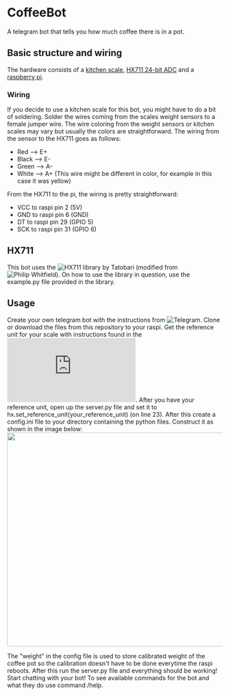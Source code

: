 # CoffeeBot
A telegram bot that tells you how much coffee there is in a pot.

## Basic structure and wiring
The hardware consists of a [kitchen scale](https://www.power.fi/keittio-ja-ruoanlaitto/keittion-pienkoneet/keittiovaaat/senz-se3830h05-keittiovaaka/p-231191/), [HX711 24-bit ADC](https://www.amazon.com/DIYmall-Weighing-Conversion-Sensors-Microcontroller/dp/B010FG9RXO) and a [raspberry pi](https://www.amazon.com/Raspberry-Pi-MS-004-00000024-Model-Board/dp/B01LPLPBS8/ref=sr_1_6?s=pc&ie=UTF8&qid=1541001456&sr=1-6&keywords=raspberry+pi+3).

### Wiring
If you decide to use a kitchen scale for this bot, you might have to do a bit of soldering. Solder the wires coming from the scales weight sensors to a female jumper wire.
The wire coloring from the weight sensors or kitchen scales may vary but usually the colors are straightforward. The wiring from the sensor to the HX711 goes as follows:
- Red --> E+
- Black --> E-
- Green --> A-
- White --> A+ (This wire might be different in color, for example in this case it was yellow)

From the HX711 to the pi, the wiring is pretty straightforward:
- VCC to raspi pin 2 (5V)
- GND to raspi pin 6 (GND)
- DT to raspi pin 29 (GPIO 5)
- SCK to raspi pin 31 (GPIO 6)

## HX711
This bot uses the ![HX711 library](https://github.com/tatobari/hx711py) by Tatobari (modified from ![Philip Whitfield](https://github.com/underdoeg/)).
On how to use the library in question, use the example.py file provided in the library.

## Usage
Create your own telegram bot with the instructions from ![Telegram](https://core.telegram.org/bots).
Clone or download the files from this repository to your raspi. Get the reference unit for your scale with instructions found in the ![HX711 library](https://github.com/tatobari/hx711py/blob/master/example.py). After you have your reference unit, open up the server.py file and set it to hx.set_reference_unit(your_reference_unit) (on line 23). After this create a config.ini file to your directory containing the python files. Construct it as shown in the image below:
<br><img src="https://github.com/oskarikotajarvi/CoffeeBot/blob/master/photosForReadme/configSH.png" width="600" height="500">

The "weight" in the config file is used to store calibrated weight of the coffee pot so the calibration doesn't have to be done everytime the raspi reboots.
After this run the server.py file and everything should be working! Start chatting with your bot! To see available commands for the bot and what they do use command /help.

